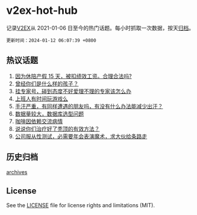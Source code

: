 # v2ex-hot-hub

 记录[V2EX](https://www.v2ex.com/)从 2021-01-06 日至今的热门话题。每小时抓取一次数据，按天[归档](archives)。

`更新时间：2024-01-12 06:07:39 +0800`

## 热议话题

1. [因为休陪产假 15 天，被扣绩效工资。合理合法吗?](https://www.v2ex.com/t/1007682)
1. [曾经你们是什么样的孩子？](https://www.v2ex.com/t/1007701)
1. [挂专家号，碰到态度不好爱理不理的专家该怎么办](https://www.v2ex.com/t/1007712)
1. [上班人有时间玩游戏么](https://www.v2ex.com/t/1007711)
1. [手汗严重，有同样遭遇的朋友吗，有没有什么办法能减少出汗？](https://www.v2ex.com/t/1007793)
1. [数据量较大，数据库选型问题](https://www.v2ex.com/t/1007852)
1. [咖啡因依赖交流病情](https://www.v2ex.com/t/1007726)
1. [说说你们治疗好了秃顶的有效方法？](https://www.v2ex.com/t/1007681)
1. [公司服从性测试，必需要年会表演魔术，求大伙给条路走](https://www.v2ex.com/t/1007865)

## 历史归档

[archives](archives)

## License

See the [LICENSE](LICENSE) file for license rights and limitations (MIT).
